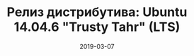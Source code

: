 ---
layout: post
title: "Релиз дистрибутива: Ubuntu 14.04.6 \"Trusty Tahr\" (LTS)"
date: 2019-03-07   
---